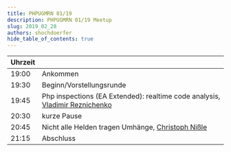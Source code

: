 ```yaml
---
title: PHPUGMRN 01/19
description: PHPUGMRN 01/19 Meetup
slug: 2019_02_28
authors: shochdoerfer
hide_table_of_contents: true
---
```


| Uhrzeit |                                                                                                             | 
|---------|-------------------------------------------------------------------------------------------------------------|
| 19:00   | Ankommen                                                                                                    |
| 19:30   | Beginn/Vorstellungsrunde                                                                                    |
| 19:45   | Php inspections (EA Extended): realtime code analysis, [Vladimir Reznichenko](https://twitter.com/kalessil) |
| 20:30   | kurze Pause                                                                                                 |
| 20:45   | Nicht alle Helden tragen Umhänge, [Christoph Nißle](https://twitter.com/derstoffel)                         |
| 21:15   | Abschluss                                                                                                   |
